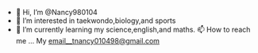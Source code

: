 - 👋 Hi, I’m @Nancy980104
- 👀 I’m interested in taekwondo,biology,and sports
- 🌱 I’m currently learning my science,english,and maths.
📫 How to reach me ... My email__tnancy010498@gmail.com
